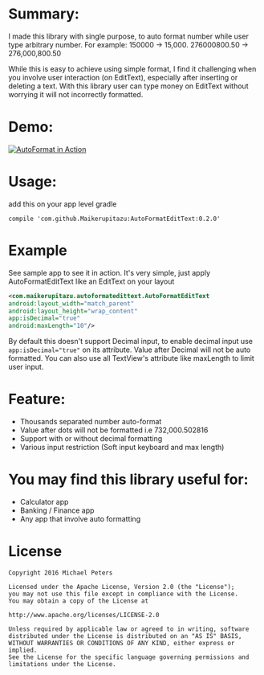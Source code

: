 # Summary:
I made this library with single purpose, to auto format number while user type arbitrary number.
For example:
150000 -> 15,000.
276000800.50 -> 276,000,800.50

While this is easy to achieve using simple format, I find it challenging when you involve user interaction (on EditText), especially after inserting or deleting a text. With this library user can type money on EditText without worrying it will not incorrectly formatted.

# Demo:
[![AutoFormat in Action](http://img.youtube.com/vi/8Ef79UqwHfk/0.jpg)](http://www.youtube.com/watch?v=8Ef79UqwHfk)

# Usage:
add this on your app level gradle

```compile 'com.github.Maikerupitazu:AutoFormatEditText:0.2.0'```

# Example
See sample app to see it in action. It's very simple, just apply AutoFormatEditText like an EditText on your layout
```xml
<com.maikerupitazu.autoformatedittext.AutoFormatEditText
android:layout_width="match_parent"
android:layout_height="wrap_content"
app:isDecimal="true"
android:maxLength="10"/>
```
By default this doesn't support Decimal input, to enable decimal input use ```app:isDecimal="true"``` on its attribute. Value after Decimal will not be auto formatted. You can also use all TextView's attribute like maxLength to limit user input.

# Feature:
- Thousands separated number auto-format
- Value after dots will not be formatted i.e  732,000.502816
- Support with or without decimal formatting
- Various input restriction (Soft input keyboard and max length)

# You may find this library useful for:
- Calculator app
- Banking / Finance app
- Any app that involve auto formatting

# License
```
Copyright 2016 Michael Peters

Licensed under the Apache License, Version 2.0 (the "License");
you may not use this file except in compliance with the License.
You may obtain a copy of the License at

http://www.apache.org/licenses/LICENSE-2.0

Unless required by applicable law or agreed to in writing, software
distributed under the License is distributed on an "AS IS" BASIS,
WITHOUT WARRANTIES OR CONDITIONS OF ANY KIND, either express or implied.
See the License for the specific language governing permissions and
limitations under the License.
```
